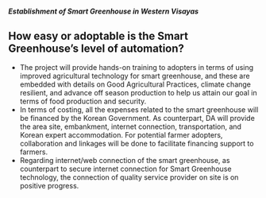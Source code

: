 ##### Establishment of Smart Greenhouse in Western Visayas

## How easy or adoptable is the Smart Greenhouse’s level of automation?


 - The project will provide hands-on training to adopters in terms of  using improved agricultural technology for smart greenhouse, and these are embedded with details on Good Agricultural Practices, climate change resilient, and advance off season production to help us attain our goal in terms of food production and security. 
 - In terms of costing, all the expenses related to the smart greenhouse will be financed by the Korean Government. As counterpart,  DA will provide the area site, embankment, internet connection, transportation, and Korean expert accommodation. For potential farmer adopters, collaboration and linkages will be done to facilitate financing support to farmers.
 - Regarding internet/web connection of the smart greenhouse, as counterpart to secure internet connection for Smart Greenhouse technology, the connection of quality service provider on site is on positive progress.
